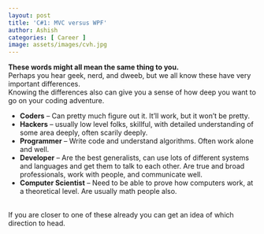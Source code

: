 ```yaml
---
layout: post
title: 'C#1: MVC versus WPF'
author: Ashish
categories: [ Career ]
image: assets/images/cvh.jpg
---
```

<b>These words might all mean the same thing to you.</b> <br/>Perhaps you hear geek, nerd, and dweeb, but we all know these have very important differences. <br/>Knowing the differences also can give you a sense of how deep you want to go on your coding adventure.<br/>
<ul>
<li><b>Coders</b> – Can pretty much figure out it. It’ll work, but it won’t be pretty.</li>
<li><b>Hackers</b> – usually low level folks, skillful, with detailed understanding of some area deeply, often scarily deeply.</li>
<li><b>Programmer</b> – Write code and understand algorithms. Often work alone and well.</li>
<li><b>Developer</b> – Are the best generalists, can use lots of different systems and languages and get them to talk to each other. Are true and broad professionals, work with people, and communicate well.</li>
<li><b>Computer Scientist</b> – Need to be able to prove how computers work, at a theoretical level. Are usually math people also.</li>
</ul>
<br/>
If you are closer to one of these already you can get an idea of which direction to head.
